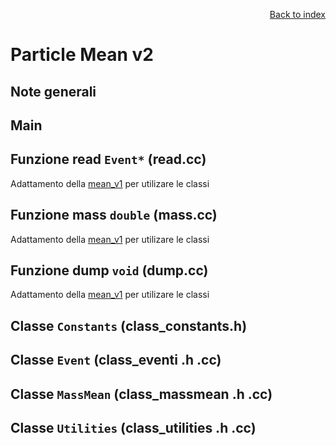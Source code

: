 <div style="text-align: right">

[Back to index](../README.md)

</div>

# Particle Mean v2

## Note generali

## Main 

## Funzione read `Event*` (read.cc)
Adattamento della [mean_v1](../mean_v1) per utilizare le classi

## Funzione mass `double` (mass.cc)
Adattamento della [mean_v1](../mean_v1) per utilizare le classi

## Funzione dump `void` (dump.cc)
Adattamento della [mean_v1](../mean_v1) per utilizare le classi

## Classe `Constants` (class_constants.h)

## Classe `Event` (class_eventi .h .cc)

## Classe `MassMean` (class_massmean .h .cc)

## Classe `Utilities` (class_utilities .h .cc)
